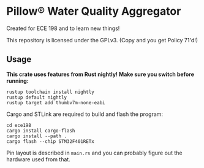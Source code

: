 # Pillow® Water Quality Aggregator

Created for ECE 198 and to learn new things! 

This repository is licensed under the GPLv3. (Copy and you get Policy 71'd!)

## Usage

**This crate uses features from Rust nightly! Make sure you switch before running:**

```
rustup toolchain install nightly
rustup default nightly
rustup target add thumbv7m-none-eabi
``` 

Cargo and STLink are required to build and flash the program:

```
cd ece198
cargo install cargo-flash
cargo install --path .
cargo flash --chip STM32F401RETx
```
Pin layout is described in `main.rs` and you can probably figure out the hardware used from that. 
